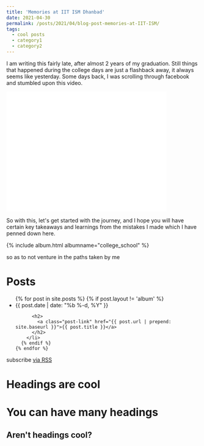 ```yaml
---
title: 'Memories at IIT ISM Dhanbad'
date: 2021-04-30
permalink: /posts/2021/04/blog-post-memories-at-IIT-ISM/
tags:
  - cool posts
  - category1
  - category2
---
```


I am writing this fairly late, after almost 2 years of my graduation. Still things that happened during the college days are just a flashback away, it always seems like yesterday. Some days back, I was scrolling through facebook and stumbled upon this video.
<iframe width="420" height="315" src="../videos/upsanddowns.mp4" frameborder="0"></iframe>

So with this, let's get started with the journey, and I hope you will have certain key takeaways and learnings from the mistakes I made which I have penned down here. 

{% include album.html albumname="college_school" %}

so as to not venture in the paths taken by me 

<div class="home">

  <h1 class="page-heading">Posts</h1>

  <ul class="post-list">
    {% for post in site.posts %}
      {% if post.layout != 'album' %}
        <li>
          <span class="post-meta">{{ post.date | date: "%b %-d, %Y" }}</span>

          <h2>
            <a class="post-link" href="{{ post.url | prepend: site.baseurl }}">{{ post.title }}</a>
          </h2>
        </li>
      {% endif %}
    {% endfor %}
  </ul>

  <p class="rss-subscribe">subscribe <a href="{{ '../feed.xml' | prepend: site.baseurl }}">via RSS</a></p>

</div>


Headings are cool
======

You can have many headings
======

Aren't headings cool?
------
